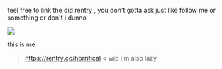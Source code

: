 feel free to link the did rentry , you don't gotta ask just like follow me or something or don't i dunno

![](https://i.imgur.com/BkBvyv9.gif)

this is me
> https://rentry.co/horrifical < wip i'm also lazy
